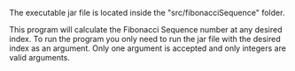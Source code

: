 The executable jar file is located inside the "src/fibonacciSequence" folder.

This program will calculate the Fibonacci Sequence number at any desired index. To run the program you only need to run the jar file with the desired index as an argument. Only one argument is accepted and only integers are valid arguments.
